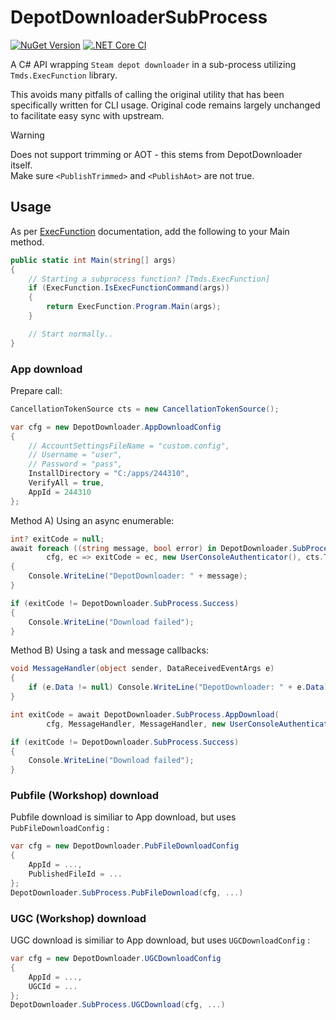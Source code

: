 DepotDownloaderSubProcess
===============
[![NuGet Version](https://img.shields.io/nuget/v/DepotDownloaderSubProcess)](https://www.nuget.org/packages/DepotDownloaderSubProcess)
[![.NET Core CI](https://github.com/Alienmario/DepotDownloaderSubProcess/actions/workflows/build.yml/badge.svg)](https://github.com/Alienmario/DepotDownloaderSubProcess/actions/workflows/build.yml)


A C# API wrapping `Steam depot downloader` in a sub-process utilizing `Tmds.ExecFunction` library.

This avoids many pitfalls of calling the original utility that has been specifically written for CLI usage.
Original code remains largely unchanged to facilitate easy sync with upstream.

> [!WARNING]
> Does not support trimming or AOT - this stems from DepotDownloader itself.  
> Make sure `<PublishTrimmed>` and `<PublishAot>` are not true.

## Usage

As per [ExecFunction](https://github.com/tmds/Tmds.ExecFunction) documentation, add the following to your Main method.
```c#
public static int Main(string[] args)
{
    // Starting a subprocess function? [Tmds.ExecFunction]
    if (ExecFunction.IsExecFunctionCommand(args))
    {
        return ExecFunction.Program.Main(args);
    }

    // Start normally..
}
```
### App download
Prepare call:
```c#
CancellationTokenSource cts = new CancellationTokenSource();

var cfg = new DepotDownloader.AppDownloadConfig
{
    // AccountSettingsFileName = "custom.config",
    // Username = "user",
    // Password = "pass",
    InstallDirectory = "C:/apps/244310",
    VerifyAll = true,
    AppId = 244310
};
```
Method A) Using an async enumerable:
```c#
int? exitCode = null;
await foreach ((string message, bool error) in DepotDownloader.SubProcess.AppDownload(
        cfg, ec => exitCode = ec, new UserConsoleAuthenticator(), cts.Token))
{
    Console.WriteLine("DepotDownloader: " + message);
}

if (exitCode != DepotDownloader.SubProcess.Success)
{
    Console.WriteLine("Download failed");
}
```
Method B) Using a task and message callbacks:
```c#
void MessageHandler(object sender, DataReceivedEventArgs e)
{
    if (e.Data != null) Console.WriteLine("DepotDownloader: " + e.Data);
}

int exitCode = await DepotDownloader.SubProcess.AppDownload(
        cfg, MessageHandler, MessageHandler, new UserConsoleAuthenticator(), cts.Token);

if (exitCode != DepotDownloader.SubProcess.Success)
{
    Console.WriteLine("Download failed");
}
```
### Pubfile (Workshop) download
Pubfile download is similiar to App download, but uses `PubFileDownloadConfig` :
```c#
var cfg = new DepotDownloader.PubFileDownloadConfig
{
    AppId = ...,
    PublishedFileId = ...
};
DepotDownloader.SubProcess.PubFileDownload(cfg, ...)
```

### UGC (Workshop) download
UGC download is similiar to App download, but uses `UGCDownloadConfig` :
```c#
var cfg = new DepotDownloader.UGCDownloadConfig
{
    AppId = ...,
    UGCId = ...
};
DepotDownloader.SubProcess.UGCDownload(cfg, ...)
```
